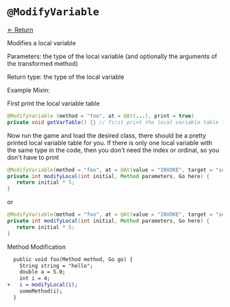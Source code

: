 # `@ModifyVariable`

[<- Return](README.md)

Modifies a local variable

Parameters: the type of the local variable (and optionally the arguments of the transformed method)

Return type: the type of the local variable

Example Mixin:

First print the local variable table
```java
@ModifyVariable (method = "foo", at = @At(...), print = true)
private void getVarTable() {} // first print the local variable table to find the variable you want to modify
```
Now run the game and load the desired class, there should be a pretty printed local variable table for you. If there is only one local variable
with the same type in the code, then you don't need the index or ordinal, so you don't have to print
```java
@ModifyVariable(method = "foo", at = @At(value = "INVOKE", target = "someMethod"), index = 2, ordinal = 0)
private int modifyLocal(int initial, Method parameters, Go here) {
   return initial * 5;
}
```
or
```java
@ModifyVariable(method = "foo", at = @At(value = "INVOKE", target = "someMethod"))
private int modifyLocal(int initial, Method parameters, Go here) {
   return initial * 5;
}
```

Method Modification
```patch
  public void foo(Method method, Go go) {
    String string = "hello";
    double a = 5.0;
    int i = 4;
+   i = modifyLocal(i);
    someMethod(i);
  }
  ```
